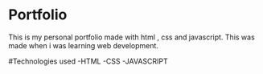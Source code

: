 # Portfolio
This is my personal portfolio made with html , css and javascript.
This was made when i was learning web development.

#Technologies used
-HTML
-CSS
-JAVASCRIPT
